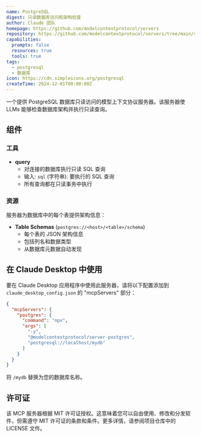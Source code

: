 ```yaml
---
name: PostgreSQL
digest: 只读数据库访问和架构检查
author: Claude 团队
homepage: https://github.com/modelcontextprotocol/servers
repository: https://github.com/modelcontextprotocol/servers/tree/main/src/postgres
capabilities:
  prompts: false
  resources: true
  tools: true
tags:
  - postgresql
  - 数据库
icon: https://cdn.simpleicons.org/postgresql
createTime: 2024-12-01T00:00:00Z
---
```


一个提供 PostgreSQL 数据库只读访问的模型上下文协议服务器。该服务器使 LLMs 能够检查数据库架构并执行只读查询。

## 组件

### 工具

- **query**
  - 对连接的数据库执行只读 SQL 查询
  - 输入: `sql` (字符串): 要执行的 SQL 查询
  - 所有查询都在只读事务中执行

### 资源

服务器为数据库中的每个表提供架构信息：

- **Table Schemas** (`postgres://<host>/<table>/schema`)
  - 每个表的 JSON 架构信息
  - 包括列名和数据类型
  - 从数据库元数据自动发现

## 在 Claude Desktop 中使用

要在 Claude Desktop 应用程序中使用此服务器，请将以下配置添加到 `claude_desktop_config.json` 的 "mcpServers" 部分：

```json
{
  "mcpServers": {
    "postgres": {
      "command": "npx",
      "args": [
        "-y",
        "@modelcontextprotocol/server-postgres",
        "postgresql://localhost/mydb"
      ]
    }
  }
}
```

将 `/mydb` 替换为您的数据库名称。

## 许可证

该 MCP 服务器根据 MIT 许可证授权。这意味着您可以自由使用、修改和分发软件，但需遵守 MIT 许可证的条款和条件。更多详情，请参阅项目仓库中的 LICENSE 文件。
